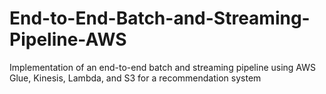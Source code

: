 # End-to-End-Batch-and-Streaming-Pipeline-AWS
Implementation of an end-to-end batch and streaming pipeline using AWS Glue, Kinesis, Lambda, and S3 for a recommendation system
